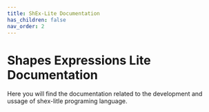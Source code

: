 ```yaml
---
title: ShEx-Lite Documentation
has_children: false
nav_order: 2
---
```


# Shapes Expressions Lite Documentation

Here you will find the documentation related to the development and ussage of shex-litle programing language.

